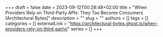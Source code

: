 +++ 
draft = false
date = 2023-09-12T00:28:48+02:00
title = "When Providers Rely on Third-Party APIs: They Too Become Consumers [Architectural Bytes]"
description = ""
slug = ""
authors = []
tags = []
categories = []
externalLink = "https://architectural-bytes.ghost.io/when-providers-rely-on-third-party/"
series = []
+++
